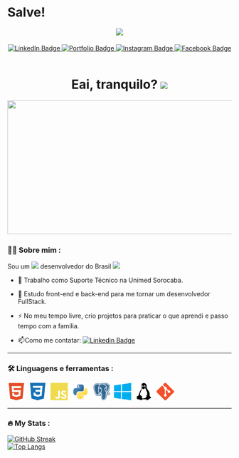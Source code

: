 # Salve!


   <div id="container" align="center">
  <div id="header">
    <img src="https://media.giphy.com/media/M9gbBd9nbDrOTu1Mqx/giphy.gif" width="100"/>
  </div>
  <br>
  <div id="badges">
    <a href="https://linkedin.com/in/rocha-yuri">
      <img src="https://img.shields.io/badge/LinkedIn-darkblue?style=for-the-badge&logo=linkedin&logoColor=white" alt="LinkedIn Badge"/>
    </a>
    <a href="https://rochayuri.github.io/rochayuri/">
      <img src="https://img.shields.io/badge/Portfolio-9cf?style=for-the-badge&logo=microsoftacademic&logoColor=white" alt="Portfolio Badge"/>
    </a>
    <a href="https://instagram.com/rochayurii">
      <img src="https://img.shields.io/badge/Instagram-blueviolet?style=for-the-badge&logo=instagram&logoColor=white" alt="Instagram Badge"/>
    </a>
    <a href="https://facebook.com/rochayurii">
      <img src="https://img.shields.io/badge/Facebook-informational?style=for-the-badge&logo=facebook&logoColor=white" alt="Facebook Badge"/>
    </a>
  </div>
  <img src="https://komarev.com/ghpvc/?username=rochayuri&style=flat-square&color=blue" alt=""/>
  <h1>
    Eai, tranquilo?
    <img src="https://media.giphy.com/media/3ZFQkGvyIoV1tyEPpk/giphy.gif" width="30px"/>
  </h1>
  <div>
    <img src="https://media.giphy.com/media/dWesBcTLavkZuG35MI/giphy.gif" width="600" height="300"/>
  </div> 
 </div
  
---
### :man_technologist: Sobre mim :

Sou um <img src="https://media.giphy.com/media/IauL6LvGNlT3ffhcqq/giphy.gif" width="30"> desenvolvedor do Brasil <img src="https://media.giphy.com/media/YMw8yNdrBTpuLuzXmO/giphy.gif" width="50">
  
- :telescope: Trabalho como Suporte Técnico na Unimed Sorocaba.

- :seedling: Estudo front-end e back-end para me tornar um desenvolvedor FullStack.

- :zap: No meu tempo livre, crio projetos para praticar o que aprendi e passo tempo com a família.

- :mailbox:Como me contatar: [![Linkedin Badge](https://img.shields.io/badge/-LinkedIn-blue?style=flat&logo=Linkedin&logoColor=white)](https://linkedin.com/in/rocha-yuri)

---

### :hammer_and_wrench: Linguagens e ferramentas :
  <div>
    <img src="https://github.com/devicons/devicon/blob/master/icons/html5/html5-plain.svg" title="HTML" alt="HTML" width="40" height="40"/>&nbsp;
    <img src="https://github.com/devicons/devicon/blob/master/icons/css3/css3-plain.svg" title="CSS" alt="CSS" width="40" height="40"/>&nbsp;
    <img src="https://github.com/devicons/devicon/blob/master/icons/javascript/javascript-plain.svg" title="JavaScript" alt="JavaScript" width="40" height="40"/>&nbsp;
    <img src="https://github.com/devicons/devicon/blob/master/icons/python/python-original.svg" title="Python" alt="Python" width="40" height="40"/>&nbsp;
    <img src="https://github.com/devicons/devicon/blob/master/icons/postgresql/postgresql-plain.svg" title="SQL" alt="SQL" width="40" height="40"/>&nbsp;
    <img src="https://github.com/devicons/devicon/blob/master/icons/windows8/windows8-original.svg" title="Windows" alt="Windows" width="40" height="40"/>&nbsp;
    <img src="https://github.com/devicons/devicon/blob/master/icons/linux/linux-plain.svg" title="Linux" alt="Linux" width="40" height="40"/>&nbsp;
    <img src="https://github.com/devicons/devicon/blob/master/icons/git/git-plain.svg" title="Git" alt="Git" width="40" height="40"/>&nbsp;
</div>

---

### :fire: My Stats :
  
  [![GitHub Streak](https://streak-stats.demolab.com?user=rochayuri&theme=github-dark-blue&hide_border=true&border_radius=50&date_format=j%20M%5B%20Y%5D&mode=weekly)](https://git.io/streak-stats)
  <br>
  [![Top Langs](https://github-readme-stats.vercel.app/api/top-langs/?username=rochayuri&layout=compact&theme=github_dark&border-color=0D1117)](https://github.com/anuraghazra/github-readme-stats)
